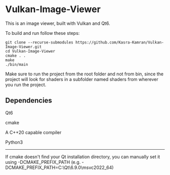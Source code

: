 # Vulkan-Image-Viewer


This is an image viewer, built with Vulkan and Qt6.

To build and run follow these steps:
```
git clone --recurse-submodules https://github.com/Kasra-Kamran/Vulkan-Image-Viewer.git
cd Vulkan-Image-Viewer
cmake . .
make
./bin/main
```

Make sure to run the project from the root folder and not from bin, since the project will look for shaders in a subfolder named shaders from wherever you run the project.

## Dependencies
Qt6

cmake

A C++20 capable compiler

Python3

---

If cmake doesn't find your Qt installation directory, you can manually set it using -DCMAKE_PREFIX_PATH (e.g. -DCMAKE_PREFIX_PATH=C:\Qt\6.9.0\msvc2022_64)
